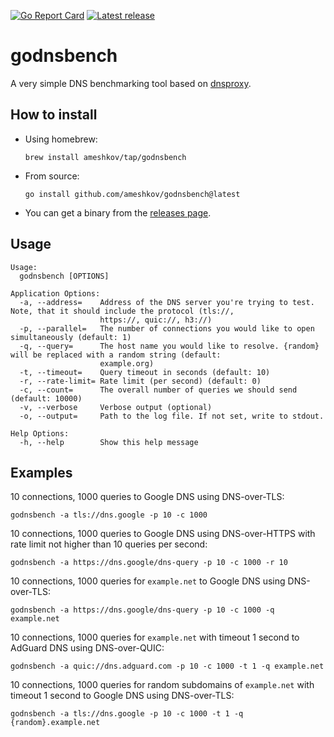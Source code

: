 [![Go Report Card](https://goreportcard.com/badge/github.com/ameshkov/godnsbench)](https://goreportcard.com/report/ameshkov/godnsbench)
[![Latest release](https://img.shields.io/github/release/ameshkov/godnsbench/all.svg)](https://github.com/ameshkov/godnsbench/releases)

# godnsbench

A very simple DNS benchmarking tool based on [dnsproxy](https://github.com/AdguardTeam/dnsproxy).

## How to install

* Using homebrew:
    ```
    brew install ameshkov/tap/godnsbench
    ```
* From source:
    ```
    go install github.com/ameshkov/godnsbench@latest
    ```
* You can get a binary from the [releases page](https://github.com/ameshkov/godnsbench/releases).


## Usage

```shell
Usage:
  godnsbench [OPTIONS]

Application Options:
  -a, --address=    Address of the DNS server you're trying to test. Note, that it should include the protocol (tls://,
                    https://, quic://, h3://)
  -p, --parallel=   The number of connections you would like to open simultaneously (default: 1)
  -q, --query=      The host name you would like to resolve. {random} will be replaced with a random string (default:
                    example.org)
  -t, --timeout=    Query timeout in seconds (default: 10)
  -r, --rate-limit= Rate limit (per second) (default: 0)
  -c, --count=      The overall number of queries we should send (default: 10000)
  -v, --verbose     Verbose output (optional)
  -o, --output=     Path to the log file. If not set, write to stdout.

Help Options:
  -h, --help        Show this help message
```

## Examples

10 connections, 1000 queries to Google DNS using DNS-over-TLS:
```shell
godnsbench -a tls://dns.google -p 10 -c 1000
```

10 connections, 1000 queries to Google DNS using DNS-over-HTTPS with rate limit
not higher than 10 queries per second:
```shell
godnsbench -a https://dns.google/dns-query -p 10 -c 1000 -r 10
```

10 connections, 1000 queries for `example.net` to Google DNS using DNS-over-TLS:
```shell
godnsbench -a https://dns.google/dns-query -p 10 -c 1000 -q example.net
```

10 connections, 1000 queries for `example.net` with timeout 1 second to
AdGuard DNS using DNS-over-QUIC:
```shell
godnsbench -a quic://dns.adguard.com -p 10 -c 1000 -t 1 -q example.net
```

10 connections, 1000 queries for random subdomains of `example.net` with
timeout 1 second to Google DNS using DNS-over-TLS:
```shell
godnsbench -a tls://dns.google -p 10 -c 1000 -t 1 -q {random}.example.net
```
